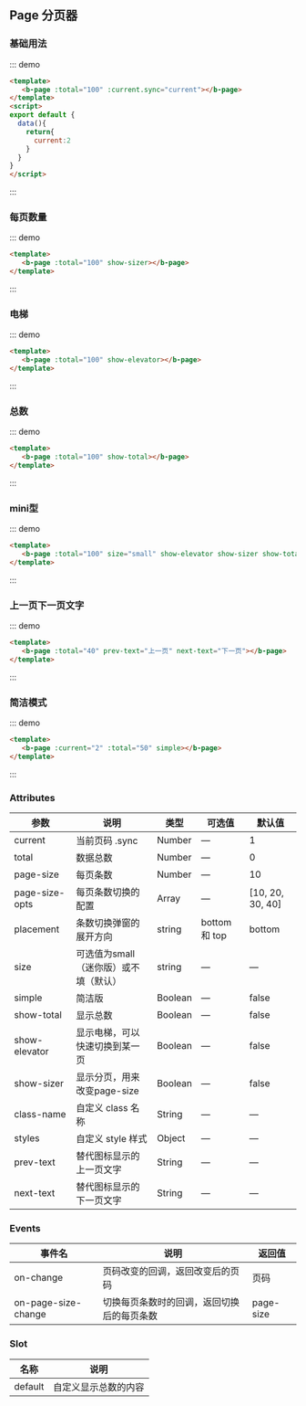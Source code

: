 ## Page 分页器

<template>
    <div style="position: absolute;top:20px;right:40px;width:200px;">
      <b-anchor>
        <b-anchor-link href="#ji-chu-yong-fa" title="基础用法"></b-anchor-link>
        <b-anchor-link href="#mei-ye-shu-liang" title="每页数量"></b-anchor-link>
        <b-anchor-link href="#dian-ti" title="电梯"></b-anchor-link>
        <b-anchor-link href="#zong-shu" title="总数"></b-anchor-link>
        <b-anchor-link href="#mini-xing" title="mini型"></b-anchor-link>
        <b-anchor-link href="#shang-yi-ye-xia-yi-ye-wen-zi" title="上一页下一页文字"></b-anchor-link>
        <b-anchor-link href="#jian-ji-mo-shi" title="简洁模式"></b-anchor-link>
        <b-anchor-link href="#attributes" title="Attributes"></b-anchor-link>
        <b-anchor-link href="#events" title="Events"></b-anchor-link>
        <b-anchor-link href="#slot" title="Slot"></b-anchor-link>
      </b-anchor>
    </div>
</template>

### 基础用法

::: demo
```html
<template>
   <b-page :total="100" :current.sync="current"></b-page>
</template>
<script>
export default {
  data(){
    return{
      current:2
    }
  }
}
</script>
```
:::

### 每页数量

::: demo
```html
<template>
   <b-page :total="100" show-sizer></b-page>
</template>
```
:::

### 电梯

::: demo
```html
<template>
   <b-page :total="100" show-elevator></b-page>
</template>
```
:::

### 总数

::: demo
```html
<template>
   <b-page :total="100" show-total></b-page>
</template>
```
:::

### mini型

::: demo
```html
<template>
   <b-page :total="100" size="small" show-elevator show-sizer show-total></b-page>
</template>
```
:::

### 上一页下一页文字

::: demo
```html
<template>
   <b-page :total="40" prev-text="上一页" next-text="下一页"></b-page>
</template>
```
:::

### 简洁模式

::: demo
```html
<template>
   <b-page :current="2" :total="50" simple></b-page>
</template>
```
:::

### Attributes

| 参数      | 说明    | 类型      | 可选值       | 默认值   |
|---------- |-------- |---------- |-------------  |-------- |
| current     |  当前页码 .sync  |  Number	  |  —   |  1   |
| total     |  数据总数  |  Number	  |  —   |  0   |
| page-size  |  每页条数  |  Number	  |  —   |  10   |
| page-size-opts  |  每页条数切换的配置  |  Array	  |  —   |  [10, 20, 30, 40]   |
| placement  |  条数切换弹窗的展开方向  |  string	  | bottom 和 top  |  bottom |
| size  |  可选值为small（迷你版）或不填（默认）  |  string	  | —   | —  |
| simple  | 简洁版 |  Boolean	  | —   |  false  |
| show-total  | 显示总数 |  Boolean	  | —   |  false  |
| show-elevator  | 显示电梯，可以快速切换到某一页 |  Boolean	  | —   |  false  |
| show-sizer | 显示分页，用来改变page-size |  Boolean	  | —   |  false  |
| class-name | 自定义 class 名称 |  String	  | —   |  —  |
| styles | 自定义 style 样式 |  Object	  | —   |  —  |
| prev-text | 替代图标显示的上一页文字 |  String	  | —   |  —  |
| next-text | 替代图标显示的下一页文字 |  String	  | —   |  —  |

### Events

| 事件名      | 说明    | 返回值      |
|---------- |-------- |---------- |
| on-change   | 页码改变的回调，返回改变后的页码   | 页码  |
| on-page-size-change   | 切换每页条数时的回调，返回切换后的每页条数   | page-size  |

### Slot

| 名称      | 说明    |
|---------- |-------- |
| default     | 自定义显示总数的内容   |
